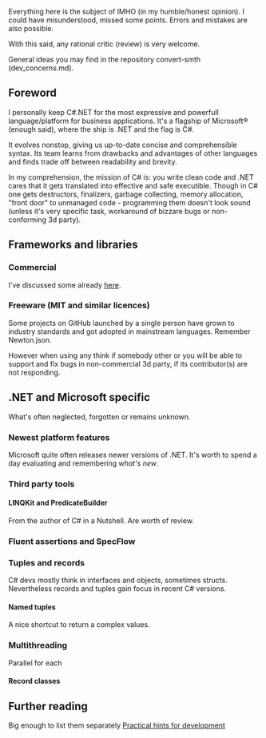 
Everything here is the subject of IMHO (in my humble/honest opinion). I could have misunderstood, missed some points. Errors and mistakes are also possible.

With this said, any rational critic (review) is very welcome.

General ideas you may find in the repository convert-smth (dev_concerns.md).

## Foreword
I personally keep C#\.NET for the most expressive and powerfull language/platform for business applications. It's a flagship of Microsoft&#174; (enough said), where the ship is .NET and the flag is C#.

It evolves nonstop, giving us up-to-date concise and comprehensible syntax. Its team learns from drawbacks and advantages of other languages and finds trade off between readability and brevity.

In my comprehension, the mission of C# is: you write clean code and .NET cares that it gets translated into effective and safe executible. Though in C# one gets destructors, finalizers, garbage collecting, memory allocation, "front door" to unmanaged code  - programming them doesn't look sound (unless it's very specific task, workaround of bizzare bugs  or non-conforming 3d party).

## Frameworks and libraries
### Commercial
I've discussed some already [here](WPF-MVVM/Guidelines.md).
### Freeware (MIT and similar licences)
Some projects on GitHub launched by a single person have grown to industry standards and got adopted in mainstream languages. Remember Newton.json.

However when using any think if somebody other or you will be able to support and fix bugs in non-commercial 3d party, if its contributor(s) are not responding.

## .NET and Microsoft specific
What's often neglected, forgotten or remains unknown.
### Newest platform features
Microsoft quite often releases newer versions of .NET.
It's worth to spend a day evaluating and remembering <i>what's new</i>.

### Third party tools
#### LINQKit and PredicateBuilder
From the author of C# in a Nutshell. Are worth of review.
### Fluent assertions and SpecFlow

### Tuples and records
C# devs mostly think in interfaces and objects, sometimes structs.
Nevertheless records and tuples gain focus in recent C# versions.

#### Named tuples
A nice shortcut to return a complex values.

### Multithreading
Parallel for each

#### Record classes

## Further reading
Big enough to list them separately 
[Practical hints for development](readme+/practical_hints.md)
